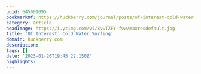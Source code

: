```yaml
---
uuid: 645601095
bookmarkOf: https://huckberry.com/journal/posts/of-interest-cold-water-surfing
category: article
headImage: https://i.ytimg.com/vi/8VwTZFY-fvw/maxresdefault.jpg
title: 'Of Interest: Cold Water Surfing'
domain: huckberry.com
description:
tags: []
date: '2023-01-26T19:45:22.150Z'
highlights:
---
```



